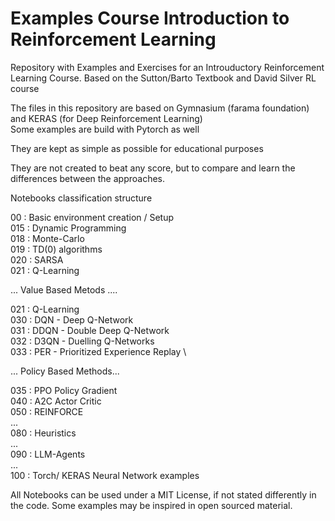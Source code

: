 # Examples Course Introduction to Reinforcement Learning

Repository with Examples and Exercises for an Introuductory Reinforcement Learning Course. Based on the Sutton/Barto Textbook 
and David Silver RL course

The files in this repository are based on Gymnasium (farama foundation) and KERAS (for Deep Reinforcement Learning) <br>
Some examples are build with Pytorch as well <br>

They are kept as simple as possible for educational purposes

They are not created to beat any score, but to compare and learn the differences between the approaches.

Notebooks classification structure

00 : Basic environment creation / Setup \
015 : Dynamic Programming           \
018 : Monte-Carlo                   \
019 : TD(0) algorithms              \
020 : SARSA                         \
021 : Q-Learning                    

... Value Based Metods ....         

021 : Q-Learning                    \
030 : DQN - Deep Q-Network          \
031 : DDQN - Double Deep Q-Network  \
032 : D3QN - Duelling Q-Networks    \
033 : PER - Prioritized Experience Replay \

... Policy Based Methods...

035 : PPO Policy Gradient           \
040 : A2C Actor Critic                  \
050 : REINFORCE                     \
...                                 \
080 : Heuristics                    \
...                                 \
090 : LLM-Agents                    \
...                                 \
100 : Torch/ KERAS Neural Network examples  

All Notebooks can be used under a MIT License, if not stated differently in the code. 
Some examples may be inspired in open sourced material.
